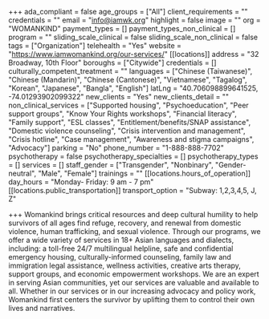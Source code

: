 +++
ada_compliant = false
age_groups = ["All"]
client_requirements = ""
credentials = ""
email = "info@iamwk.org"
highlight = false
image = ""
org = "WOMANKIND"
payment_types = []
payment_types_non_clinical = []
program = ""
sliding_scale_clinical = false
sliding_scale_non_clinical = false
tags = ["Organization"]
telehealth = "Yes"
website = "https://www.iamwomankind.org/our-services/"
[[locations]]
address = "32 Broadway, 10th Floor"
boroughs = ["Citywide"]
credentials = []
culturally_competent_treatment = ""
languages = ["Chinese (Taiwanese)", "Chinese (Mandarin)", "Chinese (Cantonese)", "Vietnamese", "Tagalog", "Korean", "Japanese", "Bangla", "English"]
latLng = "40.706098899641525, -74.01293902099322"
new_clients = "Yes"
new_clients_detail = ""
non_clinical_services = ["Supported housing", "Psychoeducation", "Peer support groups", "Know Your Rights workshops", "Financial literacy", "Family support", "ESL classes", "Entitlement/benefits/SNAP assistance", "Domestic violence counseling", "Crisis intervention and management", "Crisis hotline", "Case management", "Awareness and stigma campaigns", "Advocacy"]
parking = "No"
phone_number = "1-888-888-7702"
psychotherapy = false
psychotherapy_specialties = []
psychotherapy_types = []
services = []
staff_gender = ["Transgender", "Nonbinary", "Gender-neutral", "Male", "Female"]
trainings = ""
[[locations.hours_of_operation]]
day_hours = "Monday- Friday: 9 am - 7 pm"
[[locations.public_transportation]]
transport_option = "Subway: 1,2,3,4,5, J, Z"

+++
Womankind brings critical resources and deep cultural humility to help survivors of all ages find refuge, recovery, and renewal from domestic violence, human trafficking, and sexual violence. Through our programs, we offer a wide variety of services in 18+ Asian languages and dialects, including: a toll-free 24/7 multilingual helpline, safe and confidential emergency housing, culturally-informed counseling, family law and immigration legal assistance, wellness activities, creative arts therapy, support groups, and economic empowerment workshops. We are an expert in serving Asian communities, yet our services are valuable and available to all. Whether in our services or in our increasing advocacy and policy work, Womankind first centers the survivor by uplifting them to control their own lives and narratives.
